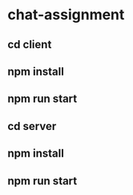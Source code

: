 # chat-assignment

## cd client 
## npm install
## npm run start

## cd server
## npm install
## npm run start
